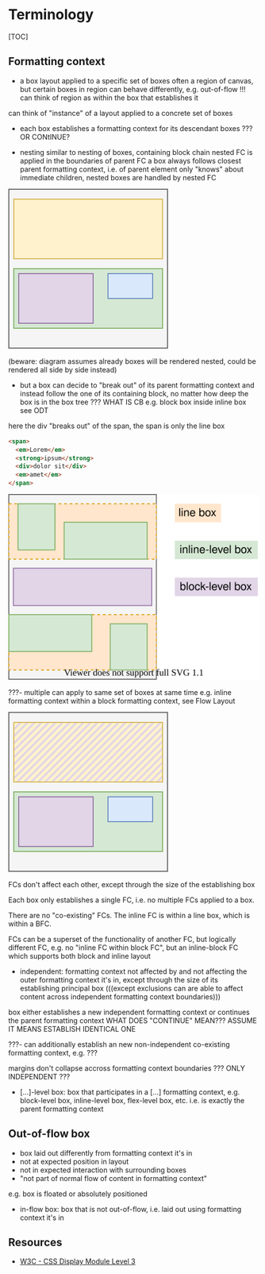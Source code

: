 # Terminology

[TOC]



## Formatting context

- a box layout applied to a specific set of boxes
often a region of canvas, but certain boxes in region can behave differently, e.g. out-of-flow !!!
can think of region as within the box that establishes it

can think of "instance" of a layout applied to a concrete set of boxes

- each box establishes a formatting context for its descendant boxes
??? OR CONtINUE?

- nesting similar to nesting of boxes, containing block chain
nested FC is applied in the boundaries of parent FC
a box always follows closest parent formatting context, i.e. of parent element
only "knows" about immediate children, nested boxes are handled by nested FC

![nested formatting contexts](fc.svg)

(beware: diagram assumes already boxes will be rendered nested, could be rendered all side by side instead)

- but a box can decide to "break out" of its parent formatting context and instead follow the one of its containing block, no matter how deep the box is in the box tree ??? WHAT IS CB
e.g. block box inside inline box
see ODT

here the div "breaks out" of the span, the span is only the line box

```html
<span>
  <em>Lorem</em>
  <strong>ipsum</strong>
  <div>dolor sit</div>
  <em>amet</em>
</span>
```

![continued block formatting context](fcodt.svg)

???- multiple can apply to same set of boxes at same time
e.g. inline formatting context within a block formatting context, see Flow Layout

![nested formatting contexts with multiple](fcmixed.svg)


FCs don't affect each other, except through the size of the establishing box

Each box only establishes a single FC, i.e. no multiple FCs applied to a box.

There are no "co-existing" FCs. The inline FC is within a line box, which is within a BFC.

FCs can be a superset of the functionality of another FC, but logically different FC, e.g. no "inline FC within block FC", but an inline-block FC which supports both block and inline layout

- independent: formatting context not affected by and not affecting the outer formatting context it's in, except through the size of its establishing principal box
(((except exclusions can are able to affect content across independent formatting context boundaries)))

box either establishes a new independent formatting context or continues the parent formatting context
WHAT DOES "CONTINUE" MEAN??? ASSUME IT MEANS ESTABLISH IDENTICAL ONE

???- can additionally establish an new non-independent co-existing formatting context, e.g. ???

margins don't collapse accross formatting context boundaries ??? ONLY INDEPENDENT ???

- [...]-level box: box that participates in a [...] formatting context, e.g. block-level box, inline-level box, flex-level box, etc.
i.e. is exactly the parent formatting context


## Out-of-flow box

- box laid out differently from formatting context it's in
- not at expected position in layout
- not in expected interaction with surrounding boxes
- "not part of normal flow of content in formatting context"

e.g. box is floated or absolutely positioned

- in-flow box: box that is not out-of-flow, i.e. laid out using formatting context it's in


## Resources

- [W3C - CSS Display Module Level 3](https://www.w3.org/TR/css-display-3/)